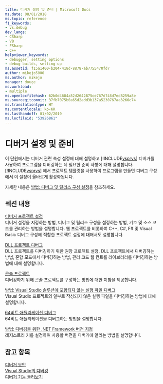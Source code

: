 ```yaml
---
title: 디버거 설정 및 준비 | Microsoft Docs
ms.date: 08/01/2018
ms.topic: reference
f1_keywords:
- vs.debug
dev_langs:
- CSharp
- VB
- FSharp
- C++
helpviewer_keywords:
- debugger, setting options
- debug builds, setting up
ms.assetid: f15a1400-b204-418d-8878-ab7755470fd7
author: mikejo5000
ms.author: mikejo
manager: douge
ms.workload:
- multiple
ms.openlocfilehash: 62b0d4684a82d2642875ce767d748d7ed8259a8e
ms.sourcegitcommit: 37fb7075b0a65d2add3b137a5230767aa3266c74
ms.translationtype: HT
ms.contentlocale: ko-KR
ms.lasthandoff: 01/02/2019
ms.locfileid: "53926861"
---
```

# <a name="debugger-settings-and-preparation"></a>디버거 설정 및 준비
이 단원에서는 디버거 관련 속성 설정에 대해 설명하고 [!INCLUDE[vsprvs](../code-quality/includes/vsprvs_md.md)] 디버거를 사용하여 프로그램을 디버깅하는 데 필요한 준비 사항에 대해 설명합니다. [!INCLUDE[vsprvs](../code-quality/includes/vsprvs_md.md)] 에서 프로젝트 템플릿을 사용하여 프로그램을 만들면 디버그 구성에서 이 설정이 올바르게 활성화됩니다.  
  
 자세한 내용은 [방법: 디버그 및 릴리스 구성 설정](../debugger/how-to-set-debug-and-release-configurations.md)을 참조하세요.  
  
## <a name="in-this-section"></a>섹션 내용  
 [디버거 프로젝트 설정](../debugger/debugger-project-settings.md)  
 디버거 설정을 지정하는 방법, 디버그 및 릴리스 구성을 설정하는 방법, 기호 및 소스 코드를 관리하는 방법을 설명합니다. 웹 프로젝트를 비롯하여 C++, C#, F# 및 Visual Basic 디버그 구성에 적합한 프로젝트 설정에 대해서도 설명합니다.  
  
 [DLL 프로젝트 디버그](../debugger/debugging-dll-projects.md)  
 DLL 프로젝트를 디버깅하기 위한 권장 프로젝트 설정, DLL 프로젝트에서 디버깅하는 방법, 혼합 모드에서 디버깅하는 방법, 관리 코드 웹 컨트롤 라이브러리를 디버깅하는 방법에 대해 설명합니다.  
  
 [콘솔 프로젝트](../debugger/debugging-preparation-console-projects.md)  
 디버깅하기 위해 콘솔 프로젝트를 구성하는 방법에 대한 지침을 제공합니다.   
  
 [방법: Visual Studio 솔루션에 포함되지 않는 실행 파일 디버그](../debugger/how-to-debug-an-executable-not-part-of-a-visual-studio-solution.md)  
 Visual Studio 프로젝트의 일부로 작성되지 않은 실행 파일을 디버깅하는 방법에 대해 설명합니다.  
  
 [64비트 애플리케이션 디버그](../debugger/debug-64-bit-applications.md)  
 64비트 애플리케이션을 디버그하는 방법을 설명합니다.  
  
 [방법: 디버깅을 위한 .NET Framework 버전 지정](../debugger/how-to-specify-a-dotnet-framework-version-for-debugging.md)  
 레지스트리 키를 설정하여 사용할 버전을 디버거에 알리는 방법을 설명합니다.  
  
## <a name="see-also"></a>참고 항목  
 [디버거 보안](../debugger/debugger-security.md)  
 [Visual Studio의 디버깅](../debugger/index.md)  
 [디버거 기능 둘러보기](../debugger/debugger-feature-tour.md)